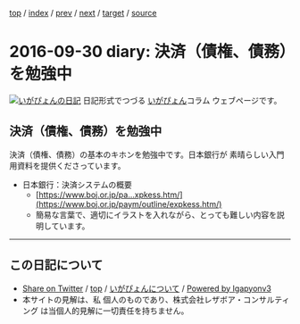 [top](../index.html) 
 / [index](index.html) 
 / [prev](ig160928.html) 
 / [next](ig161005.html) 
 / [target](https://www.igapyon.jp/igapyon/diary/2016/ig160930.html) 
 / [source](https://github.com/igapyon/diary/blob/master/2016/ig160930.src.md) 

2016-09-30 diary: 決済（債権、債務）を勉強中
=====================================================================================================
[![いがぴょんの日記](https://www.igapyon.jp/igapyon/diary/images/iga200306s.jpg "いがぴょん")](https://www.igapyon.jp/igapyon/diary/memo/memoigapyon.html) 日記形式でつづる [いがぴょん](https://www.igapyon.jp/igapyon/diary/memo/memoigapyon.html)コラム ウェブページです。

## 決済（債権、債務）を勉強中

決済（債権、債務）の基本のキホンを勉強中です。日本銀行が 素晴らしい入門用資料を提供くださっています。

* 日本銀行：決済システムの概要
  * [https://www.boj.or.jp/pa...xpkess.htm/](https://www.boj.or.jp/paym/outline/expkess.htm/)
  * 簡易な言葉で、適切にイラストを入れながら、とっても難しい内容を説明しています。


----------------------------------------------------------------------------------------------------

## この日記について

* [Share on Twitter](https://twitter.com/intent/tweet?hashtags=igapyon%2Cdiary%2C%E3%81%84%E3%81%8C%E3%81%B4%E3%82%87%E3%82%93&text=%E6%B1%BA%E6%B8%88%EF%BC%88%E5%82%B5%E6%A8%A9%E3%80%81%E5%82%B5%E5%8B%99%EF%BC%89%E3%82%92%E5%8B%89%E5%BC%B7%E4%B8%AD&url=https%3A%2F%2Fwww.igapyon.jp%2Figapyon%2Fdiary%2F2016%2Fig160930.html) / [top](../index.html) / [いがぴょんについて](https://www.igapyon.jp/igapyon/diary/memo/memoigapyon.html) / [Powered by Igapyonv3](https://github.com/igapyon/igapyonv3)
* 本サイトの見解は、私 個人のものであり、株式会社レザボア・コンサルティング は当個人的見解に一切責任を持ちません。 

